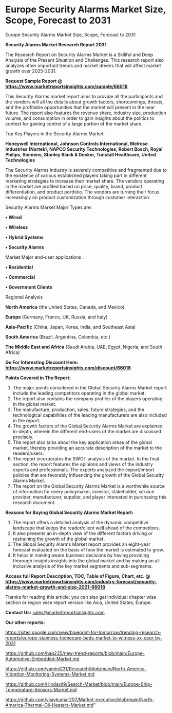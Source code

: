 # Europe Security Alarms Market Size, Scope, Forecast to 2031
 Europe Security Alarms Market Size, Scope, Forecast to 2031

<strong>Security Alarms Market Research Report 2031</strong>

The Research Report on Security Alarms Market is a Skillful and Deep Analysis of the Present Situation and Challenges. This research report also analyzes other important trends and market drivers that will affect market growth over 2025-2031.

<strong>Request Sample Report @ <a href=https://www.marketreportsinsights.com/sample/66018>https://www.marketreportsinsights.com/sample/66018</a></strong>

This Security Alarms market report aims to provide all the participants and the vendors will all the details about growth factors, shortcomings, threats, and the profitable opportunities that the market will present in the near future. The report also features the revenue share, industry size, production volume, and consumption in order to gain insights about the politics to contest for gaining control of a large portion of the market share.

Top Key Players in the Security Alarms Market:

<strong>Honeywell International, Johnson Controls International, Melrose Industries (Nortek), NAPCO Security Technologies, Robert Bosch, Royal Philips, Siemens, Stanley Black & Decker, Tunstall Healthcare, United Technologies</strong>

The Security Alarms Industry is severely competitive and fragmented due to the existence of various established players taking part in different marketing strategies to increase their market share. The vendors operating in the market are profiled based on price, quality, brand, product differentiation, and product portfolio. The vendors are turning their focus increasingly on product customization through customer interaction.

Security Alarms Market Major Types are:

<strong>• Wired

• Wireless

• Hybrid Systems

• Security Alarms</strong>

Market Major end-user applications :

<strong>• Residential

• Commercial

• Government Clients</strong>

Regional Analysis

</u><strong><b>North America</b></strong> (the United States, Canada, and Mexico)

<strong><b>Europe </b></strong>(Germany, France, UK, Russia, and Italy)

<strong><b>Asia-Pacific</b></strong> (China, Japan, Korea, India, and Southeast Asia)

<strong><b>South America</b></strong> (Brazil, Argentina, Colombia, etc.)

<strong><b>The Middle East and Africa</b></strong> (Saudi Arabia, UAE, Egypt, Nigeria, and South Africa)

<strong>Go For Interesting Discount Here: <a href=https://www.marketreportsinsights.com/discount/66018>https://www.marketreportsinsights.com/discount/66018</a></strong>

<strong>Points Covered in The Report:</strong>
<ol>
  <li>The major points considered in the Global Security Alarms Market report include the leading competitors operating in the global market.</li>
  <li>The report also contains the company profiles of the players operating in the global market.</li>
  <li>The manufacture, production, sales, future strategies, and the technological capabilities of the leading manufacturers are also included in the report.</li>
  <li>The growth factors of the Global Security Alarms Market are explained in-depth, wherein the different end-users of the market are discussed precisely.</li>
  <li>The report also talks about the key application areas of the global market, thereby providing an accurate description of the market to the readers/users.</li>
  <li>The report incorporates the SWOT analysis of the market. In the final section, the report features the opinions and views of the industry experts and professionals. The experts analyzed the export/import policies that are favorably influencing the growth of the Global Security Alarms Market.</li>
  <li>The report on the Global Security Alarms Market is a worthwhile source of information for every policymaker, investor, stakeholder, service provider, manufacturer, supplier, and player interested in purchasing this research document.</li>
</ol>
<strong>Reasons for Buying Global Security Alarms Market Report:</strong>

<ol>
  <li>The report offers a detailed analysis of the dynamic competitive landscape that keeps the reader/client well ahead of the competitors.</li>
  <li>It also presents an in-depth view of the different factors driving or restraining the growth of the global market.</li>
  <li>The Global Security Alarms Market report provides an eight-year forecast evaluated on the basis of how the market is estimated to grow.</li>
  <li>It helps in making aware business decisions by having providing thorough insights insights into the global market and by making an all-inclusive analysis of the key market segments and sub-segments.</li>
</ol>
<strong>Access full Report Description, TOC, Table of Figure, Chart, etc. @ <a href=https://www.marketreportsinsights.com/industry-forecast/security-alarms-market-growth-and-size-2021-66018>https://www.marketreportsinsights.com/industry-forecast/security-alarms-market-growth-and-size-2021-66018</a></strong>


Thanks for reading this article; you can also get individual chapter wise section or region wise report version like Asia, United States, Europe.

<strong>Contact Us:</strong>
sales@marketreportsinsights.com

<strong>Our other reports:</strong>

<a href=https://sites.google.com/view/blueprint-for-tomorrow/trending-research-reports/europe-stainless-homecare-beds-market-to-witness-xx-cagr-by-2031>https://sites.google.com/view/blueprint-for-tomorrow/trending-research-reports/europe-stainless-homecare-beds-market-to-witness-xx-cagr-by-2031</a>

<a href=https://github.com/haq235/new-trend-reports/blob/main/Europe-Automotive-Embedded-Market.md>https://github.com/haq235/new-trend-reports/blob/main/Europe-Automotive-Embedded-Market.md</a>

<a href=https://github.com/yamini231/Research/blob/main/North-America-Vibration-Monitoring-Systems-Market.md>https://github.com/yamini231/Research/blob/main/North-America-Vibration-Monitoring-Systems-Market.md</a>

<a href=https://github.com/Hindavii9/Search-Market/blob/main/Europe-Ship-Temperature-Sensors-Market.md>https://github.com/Hindavii9/Search-Market/blob/main/Europe-Ship-Temperature-Sensors-Market.md</a>

<a href=https://github.com/vijaykumar207/Market-executive/blob/main/North-America-Thermal-Oil-Heaters-Market.md>https://github.com/vijaykumar207/Market-executive/blob/main/North-America-Thermal-Oil-Heaters-Market.md</a>"

